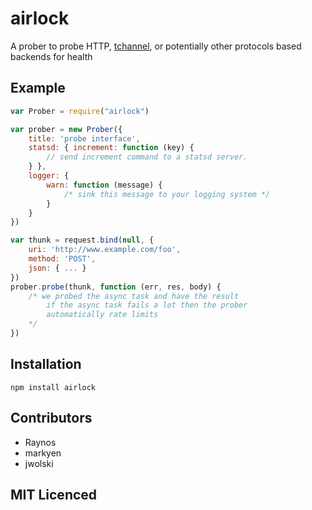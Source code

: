 # airlock

A prober to probe HTTP, [tchannel](https://github.com/uber/tchannel), or potentially other protocols based backends for health

## Example

```js
var Prober = require("airlock")

var prober = new Prober({
    title: 'probe interface',
    statsd: { increment: function (key) {
        // send increment command to a statsd server.
    } },
    logger: {
        warn: function (message) {
            /* sink this message to your logging system */
        }
    }
})

var thunk = request.bind(null, {
    uri: 'http://www.example.com/foo',
    method: 'POST',
    json: { ... }
})
prober.probe(thunk, function (err, res, body) {
    /* we probed the async task and have the result
        if the async task fails a lot then the prober
        automatically rate limits
    */
})
```

## Installation

`npm install airlock`

## Contributors

 - Raynos
 - markyen
 - jwolski

## MIT Licenced
